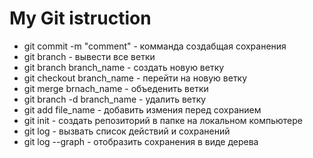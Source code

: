 # My Git istruction
* git commit -m "comment" - комманда создабщая сохранения
* git branch - вывести все ветки
* git branch branch_name - создать новую ветку
* git checkout branch_name - перейти на новую ветку
* git merge brnach_name - объеденить ветки
* git branch -d branch_name - удалить ветку
* git add file_name - добавить измения перед сохранием
* git init - создать репозиторий в папке на локальном компьютере
* git log - вызвать список действий и сохранений 
* git log --graph - отобразить сохранения в виде дерева